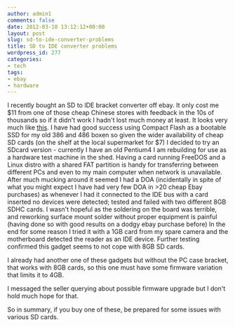 ```yaml
---
author: admin1
comments: false
date: 2012-03-10 13:12:12+00:00
layout: post
slug: sd-to-ide-converter-problems
title: SD to IDE converter problems
wordpress_id: 277
categories:
- tech
tags:
- ebay
- hardware
---
```


I recently bought an SD to IDE bracket converter off ebay.  It only cost me $11 from one of those cheap Chinese stores with feedback in the 10s of thousands so if it didn't work I hadn't lost much money at least.  It looks very much like [this](http://www.soarland.com/3-LEDs_Bracket_40-Pin_IDE_To_SD_Card_Adapter-product-252.html).
I have had good success using Compact Flash as a bootable SSD for my old 386 and 486 boxen so given the wider availability of cheap SD cards (on the shelf at the local supermarket for $7) I decided to try an SDcard version - currently I have an old Pentium4 I am rebuilding for use as a hardware test machine in the shed.  Having a card running FreeDOS and a Linux distro with a shared FAT partition is handy for transferring between different PCs and even to my main computer when network is unavailable.
After much mucking around it seemed I had a DOA (incidentally in spite of what you might expect I have had very few DOA in >20 cheap Ebay purchases) as whenever I had it connected to the IDE bus with a card inserted no devices were detected; tested and failed with two different 8GB SDHC cards.  I wasn't hopeful as the soldering on the board was terrible, and reworking surface mount solder without proper equipment is painful (having done so with good results on a dodgy ebay purchase before)
In the end for some reason I tried it with a 1GB card from my spare camera and the motherboard detected the reader as an IDE device.  Further testing confirmed this gadget seems to not cope with 8GB SD cards.

I already had another one of these gadgets but without the PC case bracket, that works with 8GB cards, so this one must have some firmware variation that limits it to 4GB.

I messaged the seller querying about possible firmware upgrade but I don't hold much hope for that.

So in summary, if you buy one of these, be prepared for some issues with various SD cards.
